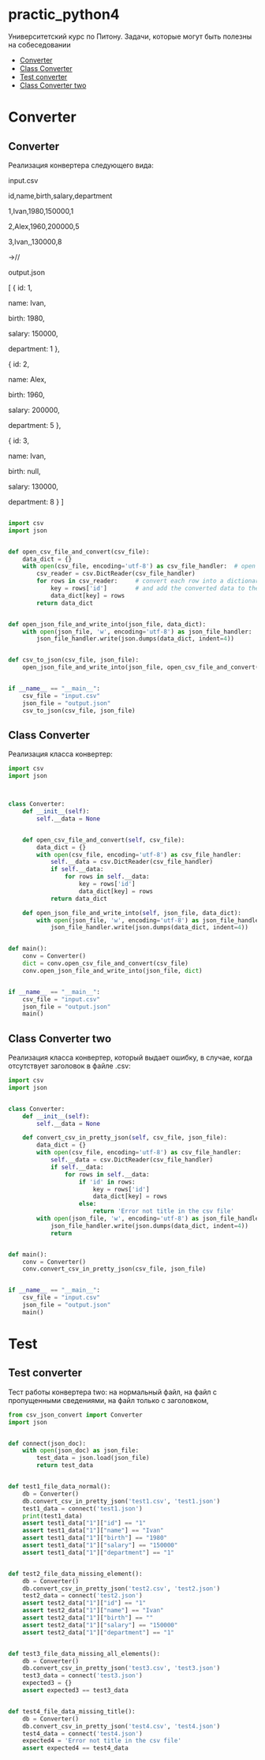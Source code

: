 # practic_python4

Университетский курс по Питону. Задачи, которые могут быть полезны на собеседовании


+ [Converter](#converter)
+ [Class Converter](#class-converter)
+ [Test converter](#test-converter)
+ [Class Converter two](#class-converter-two)

# Converter

## Converter

Реализация конвертера следующего вида:


input.csv


id,name,birth,salary,department

1,Ivan,1980,150000,1

2,Alex,1960,200000,5

3,Ivan,,130000,8

->//

output.json

[
 {
   id: 1,
   
   name: Ivan,
   
   birth: 1980,
   
   salary: 150000,
   
   department: 1
 },
 
 {
   id: 2,
   
   name: Alex,
   
   birth: 1960,
   
   salary: 200000,
   
   department: 5
 },
 
 {
   id: 3,
   
   name: Ivan,
   
   birth: null,
   
   salary: 130000,
   
   department: 8
	}
]

```python

import csv
import json


def open_csv_file_and_convert(csv_file):
    data_dict = {}
    with open(csv_file, encoding='utf-8') as csv_file_handler:  # open a csv file handler
        csv_reader = csv.DictReader(csv_file_handler)
        for rows in csv_reader:     # convert each row into a dictionary
            key = rows['id']        # and add the converted data to the data_variable
            data_dict[key] = rows
        return data_dict


def open_json_file_and_write_into(json_file, data_dict):
    with open(json_file, 'w', encoding='utf-8') as json_file_handler:
        json_file_handler.write(json.dumps(data_dict, indent=4))


def csv_to_json(csv_file, json_file):
    open_json_file_and_write_into(json_file, open_csv_file_and_convert(csv_file))


if __name__ == "__main__":
    csv_file = "input.csv"
    json_file = "output.json"
    csv_to_json(csv_file, json_file)

```

## Class Converter 
 
Реализация класса конвертер:

```python
import csv
import json



class Converter:
    def __init__(self):
        self.__data = None


    def open_csv_file_and_convert(self, csv_file):
        data_dict = {}
        with open(csv_file, encoding='utf-8') as csv_file_handler:
            self.__data = csv.DictReader(csv_file_handler)
            if self.__data:
                for rows in self.__data:
                    key = rows['id']
                    data_dict[key] = rows
            return data_dict

    def open_json_file_and_write_into(self, json_file, data_dict):
        with open(json_file, 'w', encoding='utf-8') as json_file_handler:
            json_file_handler.write(json.dumps(data_dict, indent=4))


def main():
    conv = Converter()
    dict = conv.open_csv_file_and_convert(csv_file)
    conv.open_json_file_and_write_into(json_file, dict)


if __name__ == "__main__":
    csv_file = "input.csv"
    json_file = "output.json"
    main()
```

## Class Converter two
 
Реализация класса конвертер, который выдает ошибку, в случае, когда отсутствует заголовок в файле .csv:

```python
import csv
import json


class Converter:
    def __init__(self):
        self.__data = None

    def convert_csv_in_pretty_json(self, csv_file, json_file):
        data_dict = {}
        with open(csv_file, encoding='utf-8') as csv_file_handler:
            self.__data = csv.DictReader(csv_file_handler)
            if self.__data:
                for rows in self.__data:
                    if 'id' in rows:
                        key = rows['id']
                        data_dict[key] = rows
                    else:
                        return 'Error not title in the csv file'
        with open(json_file, 'w', encoding='utf-8') as json_file_handler:
            json_file_handler.write(json.dumps(data_dict, indent=4))
            return


def main():
    conv = Converter()
    conv.convert_csv_in_pretty_json(csv_file, json_file)


if __name__ == "__main__":
    csv_file = "input.csv"
    json_file = "output.json"
    main()

```


# Test

## Test converter

Тест работы конвертера two: на нормальный файл, на файл с пропущенными сведениями, на файл только с заголовком, 

```python
from csv_json_convert import Converter
import json


def connect(json_doc):
    with open(json_doc) as json_file:
        test_data = json.load(json_file)
        return test_data


def test1_file_data_normal():
    db = Converter()
    db.convert_csv_in_pretty_json('test1.csv', 'test1.json')
    test1_data = connect('test1.json')
    print(test1_data)
    assert test1_data["1"]["id"] == "1"
    assert test1_data["1"]["name"] == "Ivan"
    assert test1_data["1"]["birth"] == "1980"
    assert test1_data["1"]["salary"] == "150000"
    assert test1_data["1"]["department"] == "1"


def test2_file_data_missing_element():
    db = Converter()
    db.convert_csv_in_pretty_json('test2.csv', 'test2.json')
    test2_data = connect('test2.json')
    assert test2_data["1"]["id"] == "1"
    assert test2_data["1"]["name"] == "Ivan"
    assert test2_data["1"]["birth"] == ""
    assert test2_data["1"]["salary"] == "150000"
    assert test2_data["1"]["department"] == "1"


def test3_file_data_missing_all_elements():
    db = Converter()
    db.convert_csv_in_pretty_json('test3.csv', 'test3.json')
    test3_data = connect('test3.json')
    expected3 = {}
    assert expected3 == test3_data


def test4_file_data_missing_title():
    db = Converter()
    db.convert_csv_in_pretty_json('test4.csv', 'test4.json')
    test4_data = connect('test4.json')
    expected4 = 'Error not title in the csv file'
    assert expected4 == test4_data


```
